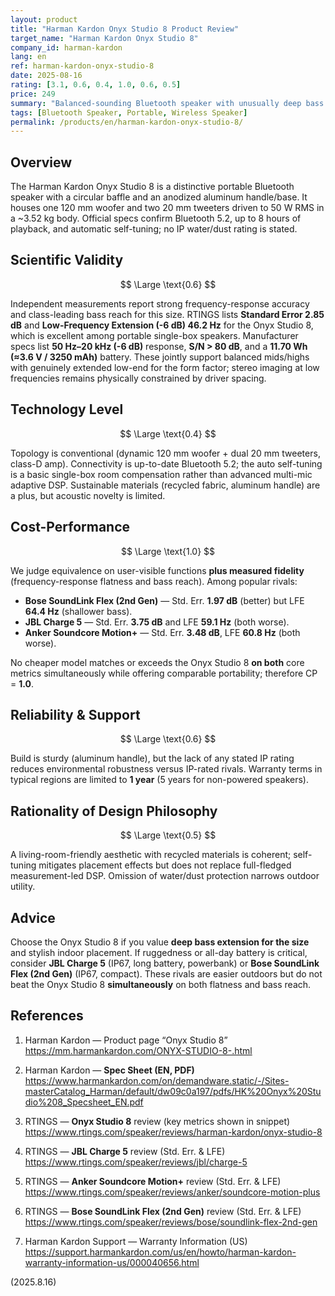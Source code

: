 ```yaml
---
layout: product
title: "Harman Kardon Onyx Studio 8 Product Review"
target_name: "Harman Kardon Onyx Studio 8"
company_id: harman-kardon
lang: en
ref: harman-kardon-onyx-studio-8
date: 2025-08-16
rating: [3.1, 0.6, 0.4, 1.0, 0.6, 0.5]
price: 249
summary: "Balanced-sounding Bluetooth speaker with unusually deep bass reach for its size; excellent objective audio metrics, but lacks water/dust protection."
tags: [Bluetooth Speaker, Portable, Wireless Speaker]
permalink: /products/en/harman-kardon-onyx-studio-8/
---
```

## Overview

The Harman Kardon Onyx Studio 8 is a distinctive portable Bluetooth speaker with a circular baffle and an anodized aluminum handle/base. It houses one 120 mm woofer and two 20 mm tweeters driven to 50 W RMS in a ~3.52 kg body. Official specs confirm Bluetooth 5.2, up to 8 hours of playback, and automatic self-tuning; no IP water/dust rating is stated.

## Scientific Validity

$$ \Large \text{0.6} $$

Independent measurements report strong frequency-response accuracy and class-leading bass reach for this size. RTINGS lists **Standard Error 2.85 dB** and **Low-Frequency Extension (-6 dB) 46.2 Hz** for the Onyx Studio 8, which is excellent among portable single-box speakers. Manufacturer specs list **50 Hz–20 kHz (-6 dB)** response, **S/N > 80 dB**, and a **11.70 Wh (≈3.6 V / 3250 mAh)** battery. These jointly support balanced mids/highs with genuinely extended low-end for the form factor; stereo imaging at low frequencies remains physically constrained by driver spacing.

## Technology Level

$$ \Large \text{0.4} $$

Topology is conventional (dynamic 120 mm woofer + dual 20 mm tweeters, class-D amp). Connectivity is up-to-date Bluetooth 5.2; the auto self-tuning is a basic single-box room compensation rather than advanced multi-mic adaptive DSP. Sustainable materials (recycled fabric, aluminum handle) are a plus, but acoustic novelty is limited.

## Cost-Performance

$$ \Large \text{1.0} $$

We judge equivalence on user-visible functions **plus measured fidelity** (frequency-response flatness and bass reach). Among popular rivals:

- **Bose SoundLink Flex (2nd Gen)** — Std. Err. **1.97 dB** (better) but LFE **64.4 Hz** (shallower bass).  
- **JBL Charge 5** — Std. Err. **3.75 dB** and LFE **59.1 Hz** (both worse).  
- **Anker Soundcore Motion+** — Std. Err. **3.48 dB**, LFE **60.8 Hz** (both worse).  

No cheaper model matches or exceeds the Onyx Studio 8 **on both** core metrics simultaneously while offering comparable portability; therefore CP = **1.0**.

## Reliability & Support

$$ \Large \text{0.6} $$

Build is sturdy (aluminum handle), but the lack of any stated IP rating reduces environmental robustness versus IP-rated rivals. Warranty terms in typical regions are limited to **1 year** (5 years for non-powered speakers).

## Rationality of Design Philosophy

$$ \Large \text{0.5} $$

A living-room-friendly aesthetic with recycled materials is coherent; self-tuning mitigates placement effects but does not replace full-fledged measurement-led DSP. Omission of water/dust protection narrows outdoor utility.

## Advice

Choose the Onyx Studio 8 if you value **deep bass extension for the size** and stylish indoor placement. If ruggedness or all-day battery is critical, consider **JBL Charge 5** (IP67, long battery, powerbank) or **Bose SoundLink Flex (2nd Gen)** (IP67, compact). These rivals are easier outdoors but do not beat the Onyx Studio 8 **simultaneously** on both flatness and bass reach.

## References

1) Harman Kardon — Product page “Onyx Studio 8”  
https://mm.harmankardon.com/ONYX-STUDIO-8-.html

2) Harman Kardon — **Spec Sheet (EN, PDF)**  
https://www.harmankardon.com/on/demandware.static/-/Sites-masterCatalog_Harman/default/dw09c0a197/pdfs/HK%20Onyx%20Studio%208_Specsheet_EN.pdf

3) RTINGS — **Onyx Studio 8** review (key metrics shown in snippet)  
https://www.rtings.com/speaker/reviews/harman-kardon/onyx-studio-8

4) RTINGS — **JBL Charge 5** review (Std. Err. & LFE)  
https://www.rtings.com/speaker/reviews/jbl/charge-5

5) RTINGS — **Anker Soundcore Motion+** review (Std. Err. & LFE)  
https://www.rtings.com/speaker/reviews/anker/soundcore-motion-plus

6) RTINGS — **Bose SoundLink Flex (2nd Gen)** review (Std. Err. & LFE)  
https://www.rtings.com/speaker/reviews/bose/soundlink-flex-2nd-gen

7) Harman Kardon Support — Warranty Information (US)  
https://support.harmankardon.com/us/en/howto/harman-kardon-warranty-information-us/000040656.html

(2025.8.16)

